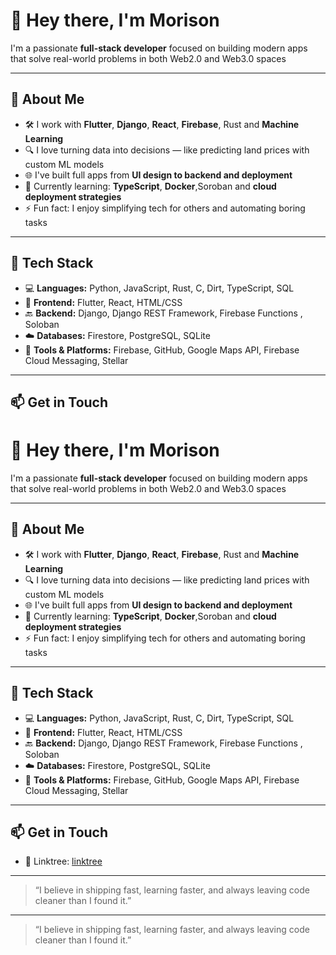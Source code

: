 # 👋 Hey there, I'm Morison

I'm a passionate **full-stack developer** focused on building modern apps that solve real-world problems in both Web2.0 and Web3.0 spaces

---

## 🚀 About Me

- 🛠️ I work with **Flutter**, **Django**, **React**, **Firebase**, Rust and **Machine Learning**
- 🔍 I love turning data into decisions — like predicting land prices with custom ML models
- 🌐 I've built full apps from **UI design to backend and deployment**
- 🌱 Currently learning: **TypeScript**, **Docker**,Soroban  and **cloud deployment strategies**
- ⚡ Fun fact: I enjoy simplifying tech for others and automating boring tasks

---

## 🧰 Tech Stack

- 💻 **Languages:** Python, JavaScript, Rust, C, Dirt, TypeScript, SQL  
- 🧱 **Frontend:** Flutter, React, HTML/CSS  
- 🔙 **Backend:** Django, Django REST Framework, Firebase Functions , Soloban 
- ☁️ **Databases:** Firestore, PostgreSQL, SQLite  
- 🔧 **Tools & Platforms:** Firebase, GitHub, Google Maps API, Firebase Cloud Messaging, Stellar  

---


## 📫 Get in Touch 
# 👋 Hey there, I'm Morison

I'm a passionate **full-stack developer** focused on building modern apps that solve real-world problems in both Web2.0 and Web3.0 spaces

---

## 🚀 About Me

- 🛠️ I work with **Flutter**, **Django**, **React**, **Firebase**, Rust and **Machine Learning**
- 🔍 I love turning data into decisions — like predicting land prices with custom ML models
- 🌐 I've built full apps from **UI design to backend and deployment**
- 🌱 Currently learning: **TypeScript**, **Docker**,Soroban  and **cloud deployment strategies**
- ⚡ Fun fact: I enjoy simplifying tech for others and automating boring tasks

---

## 🧰 Tech Stack

- 💻 **Languages:** Python, JavaScript, Rust, C, Dirt, TypeScript, SQL  
- 🧱 **Frontend:** Flutter, React, HTML/CSS  
- 🔙 **Backend:** Django, Django REST Framework, Firebase Functions , Soloban 
- ☁️ **Databases:** Firestore, PostgreSQL, SQLite  
- 🔧 **Tools & Platforms:** Firebase, GitHub, Google Maps API, Firebase Cloud Messaging, Stellar  

---

## 📫 Get in Touch 
- 🔗 Linktree: [linktree](https://linktr.ee/morisonk)
---

> “I believe in shipping fast, learning faster, and always leaving code cleaner than I found it.”


---

> “I believe in shipping fast, learning faster, and always leaving code cleaner than I found it.”
